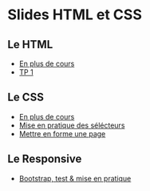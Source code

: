 # Slides HTML et CSS

## Le HTML

<SlidesDeck src="introduction_html" />

- [En plus de cours](cheatsheets/html/)
- [TP 1](/tp/html_css/tp1.md)

## Le CSS

<SlidesDeck src="introduction_css" />

- [En plus de cours](/tp/html_css/support.md)
- [Mise en pratique des sélécteurs](/tp/html_css/tp2.md)
- [Mettre en forme une page](/tp/html_css/tp3.md)

## Le Responsive

<SlidesDeck src="responsive" />

- [Bootstrap, test & mise en pratique](/tp/html_css/tp4.md)

<!-- <Qcm title='QCM avec titre' :data='{
    "Question 1": ["Réponse 1", "Réponse 2"],
    "Question 2": ["Réponse 1", "Réponse 2"],
    "Question 3": ["Réponse 1", "Réponse 2"]
}' /> -->
